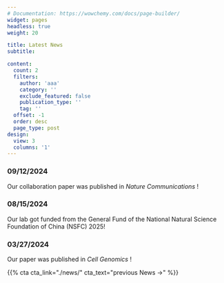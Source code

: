 ```yaml
---
# Documentation: https://wowchemy.com/docs/page-builder/
widget: pages
headless: true
weight: 20

title: Latest News
subtitle: 

content:
  count: 2
  filters:
    author: 'aaa'
    category: ''
    exclude_featured: false
    publication_type: ''
    tag: ''
  offset: -1
  order: desc
  page_type: post
design:
  view: 3
  columns: '1'
---
```


### 09/12/2024 
Our collaboration paper was published in *Nature Communications* !

### 08/15/2024 
Our lab got funded from the General Fund of the National Natural Science Foundation of China (NSFC) 2025!

### 03/27/2024 
Our paper was published in *Cell Genomics* !


{{% cta cta_link="./news/" cta_text="previous News →" %}}
<!-- 
### 12/09/2022 
We are excited that the Yu lab will be open in April 2023.
### 12/09/2022 
We are excited that the Yu lab will be open in April 2023.
### 12/09/2022 
We are excited that the Yu lab will be open in April 2023.
### 12/09/2022 
We are excited that the Yu lab will be open in April 2023.
[previous News]()

-->
